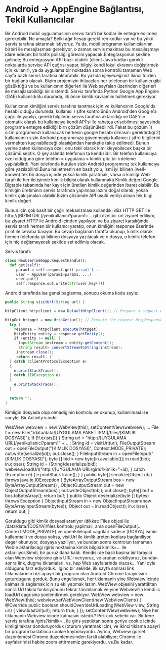 # Android -> AppEngine Bağlantısı, Tekil Kullanıcılar

Bir Android mobil uygulamasının servis tarafı bir kodlar ile entegre
edilmesi gerekebilir. Ne amaçla? Belki ağır hesap gerektiren kodlar
var ve bu yükü servis tarafına aktarmak istiyoruz. Ya da, mobil
programın kullanıcılarının birbiri ile mesajlaşması gerekiyor, o zaman
servis makinası bu mesajlaşmayı idare edecek bir trafik polisliği
görevini yapacak.Entegrasyonun şekline gelince; Bu entegrasyon APİ
bazlı olabilir (client Java kodları gerekli noktalarda servise APİ
çağrısı yapar, bilgiyi kendi lokal ekranını değiştirmek için
kullanır), ya da uygulama bir noktadan sonra kontrolü tamamen Web
sayfa bazlı servis tarafına aktarabilir. Bu yazıda işleyeceğimiz
ikinci türden bir bağlantı olacak. Bizim projemizin ihtiyaçları her
telefonun bir kullanıcı gibi gözüktüğü ve bu kullanıcının diğerleri
ile Web sayfaları üzerinden diğerleri ile mesajlaşabildiği bir
sistemdi. Servis tarafında Python Google App Engine (GAE)
kullanıldı.Bu durumda, ilk önce kimlik kavramını halletmek
gerekiyor.

Kullanıcının kimliğini servis tarafına tanıtmak için ve kullanıcının
Google'da hesabı olduğu durumda, kullanıcı / şifre kontrolünün
Android'den Google'a çağrı ile yapılıp, gerekli bilgilerin servis
tarafına aktarıldığı ve GAE'nin otomatik olarak bu kullanıcıya kendi
APİ'si ile rahatça erisebilmesi sayesinde programa entegre edildiği
birn çözüm düşünülebilirdi. Fakat bu çözüm 1) sizin programınızı
kullanacak herkesin google hesabı olmasını gerektirdiği 2)
kullanıcının sizin Android programınıza güvenmeyip kullanıcı / şifre
bilgilerini vermekten kaçınabileceği olasılığından hareketle takip
edilmedi. Bunun yerine zaten kullanıcıya özel, onu tekil olarak
kimlikleyebilecek başka bir çözümü seçtik. O şey aslında telefonun ta
kendisidir. Bir telefon kullanıcıya özel olduğuna göre telefon =
uygulama = kimlik gibi bir irdeleme yapılabilirdi. Yani telefonda
kurulan sizin Android programınız tek kullanıcıya göre
yazılabilirdi.Bunu halletmenin en basit yolu, ismi iyi bilinen
(well-known) tek bir dosya içinde yoksa kimlik yaratmak, varsa o
kimliği Web tarafı ile her iletişimde kimlik bilgisi olarak
kullanmaktı.Kimlik değeri Google Bigtable tabanında her kayıt için
üretilen kimlik değerinden ibaret olabilir. Bu kimliğin üretiminin
servis tarafında yapılması lazım doğal olarak, yoksa kimlik
çakışmaları olabilir.Bizim çözümde APİ usulü verilip alınan tek bilgi
kimlik değeri.

Bunun için çok basit bir çağrı mekanizması kullandık; düz HTTP GET ile
http://[BİZİM ÜRL]/yenikullanıcı?param1=... gibi özel bir ürl ziyaret
ediliyor, bu ziyaret HTTP ile Android içinden yapılıyor, ve bu ziyaret
karşılığında servis tarafı hemen bir kullanıcı yaratıp, onun kimliğini
response üzerinde print ile cevaba basıyor. Bu cevap bağlanan tarafta
okunup, kimlik olarak hemen telefonda iyi bilinen dosyaya yazılacak ve
o dosya, o kimlik telefon için hiç değişmeyecek şekilde set edilmiş
olacak.

Servis tarafi:

```python
class NewUser(webapp.RequestHandler):
  def get(self):
     param1 = self.request.get('param1') ..
     user = AppUser(param1=param1, ...)
     user.put()
     self.response.out.write(str(user.key()))
```

Android tarafinda ise genel baglanma, sonucu okuma kodu soyle:

```java
public String visitUrl(String url) {

HttpClient httpclient = new DefaultHttpClient(); // Prepare a request object

HttpGet httpget = new HttpGet(url); // Execute the request HttpResponse response;
  try {
    response = httpclient.execute(httpget);
    HttpEntity entity = response.getEntity();
    if (entity != null) {
      InputStream instream = entity.getContent();
      String result= convertStreamToString(instream);
     instream.close();
     return result; }
  } catch (ClientProtocolException e)
  {
    e.printStackTrace();
  } catch (IOException e)
  {
    e.printStackTrace();
  }
  
  return "";
}
```

Kimligin dosyada olup olmadiginin kontrolu ve okunup, kullanilmasi ise
sonyle. Bir Activity icinde

WebView webview = new WebView(this); setContentView(webview); ...
File f = new File("/data/data/[UYGULAMA PAKET ISMI]/files/[KIMLIK
DOSYASI]"); if (!f.exists()) { String url = "http://[UYGULAMA
URL]/yenikullanici?param1" + ...; String id = visitUrl(url);
FileOutputStream out = openFileOutput("[KIMLIK DOSYASI]",
Context.MODE_PRIVATE); out.write(serialize(id)); out.close(); }
FileInputStream in = openFileInput("[KIMLIK DOSYASI]"); byte [] bid =
new byte[in.available()]; in.read(bid); in.close(); String id =
(String)deserialize(bid); webview.loadUrl("http://[UYGULAMA
URL/giris?kimlik="+id); } catch (Exception e) { e.printStackTrace(); }
} public byte[] serialize(Object obj) throws java.io.IOException {
ByteArrayOutputStream bos = new ByteArrayOutputStream() ;
ObjectOutputStream out = new ObjectOutputStream(bos) ;
out.writeObject(obj); out.close(); byte[] buf = bos.toByteArray();
return buf; } public Object deserialize(byte [] bytes) throws
Exception { ObjectInputStream in = new ObjectInputStream(new
ByteArrayInputStream(bytes)); Object out = in.readObject();
in.close(); return out; }

Goruldugu gibi kimlik dosyasi araniyor (dikkat: Files objesi ile
/data/data/[DOSYA]/files kontrolu yapilmali, ama openFileOutput(..,
Context.MODE_PRIVATE) ve openFileInput cagrilari sadece [DOSYA] ismini
kullanmali) ve dosya yoksa, visitUrl ile kimlik ureten kodlara
baglaniliyor, deger okunuyor, dosyaya yaziliyor, ve bundan sonra
kontrolun tamamen Web'e aktarilacagi /giris noktasina kimlik bilgisi
kimlik=... ile aktariliyor.Simdi, bir puruz daha kaldi. Kendisi de
basli basina bir tarayici olan Webview objesine giris URL'i veriyoruz,
ve aradan cekiliyoruz, bundan sonra link, dugme tiklamalari, vs. hep
Web sayfalarinda olacak... Yani oyle oldugunu farz ediyorduk. Ilginc
bir sekilde, ilk sayfa sonrasi link tiklamalarinin bizi apayri bir
program olan Android Chrome tarayicisini goturdugunu gorduk. Bunu
engellemek, her tiklamanin yine Webview icinde kalmasini saglamak icin
su eki yapmak lazim. WebView objesini yarattiktan sonra Url takibi
fonksiyonunu tekrar tanimlamak ve yine Webview'in kendi ic loadUrl
cagrisina yonlendirmek gerekiyor.  WebView webview = new
WebView(this); webview.setWebViewClient(new WebViewClient() {
@Override public boolean shouldOverrideUrlLoading(WebView view, String
url) { view.loadUrl(url); return true; } }); setContentView(webview);
Niye her tiklamanin Webview icinde kalmasini istedik? Pek cok sebebi
var. Bir kere servis tarafina /giris?kimlik=.. ile giris yaptiktan
sonra geriye cookie icinde kimligi tekrar donduruyorduk (oturum
yaratmak icin), ve ikinci tiklama apayri bir program baslatinca cookie
kayboluyordu. Ayrica, Webview gorsel duzenlemesi Chrome
duzenlemesinden farkli olabiliyor; Chrome ile sayfalarimizi habire
zoom ettirmemiz gerekiyordu, vs.Bu kadar.

